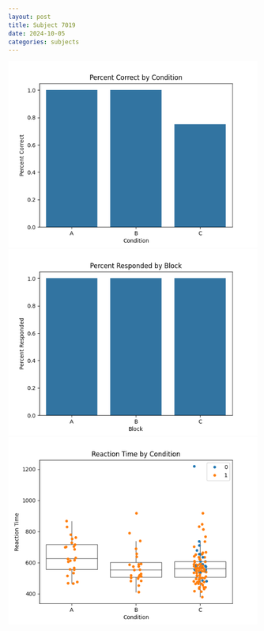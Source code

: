 ```yaml
---
layout: post
title: Subject 7019
date: 2024-10-05
categories: subjects
---
```


![](data/7019/run-2/7019_ATS_percent_correct.png)
![](data/7019/run-2/7019_ATS_percent_responded.png)
![](data/7019/run-2/7019_ATS_rt.png)

